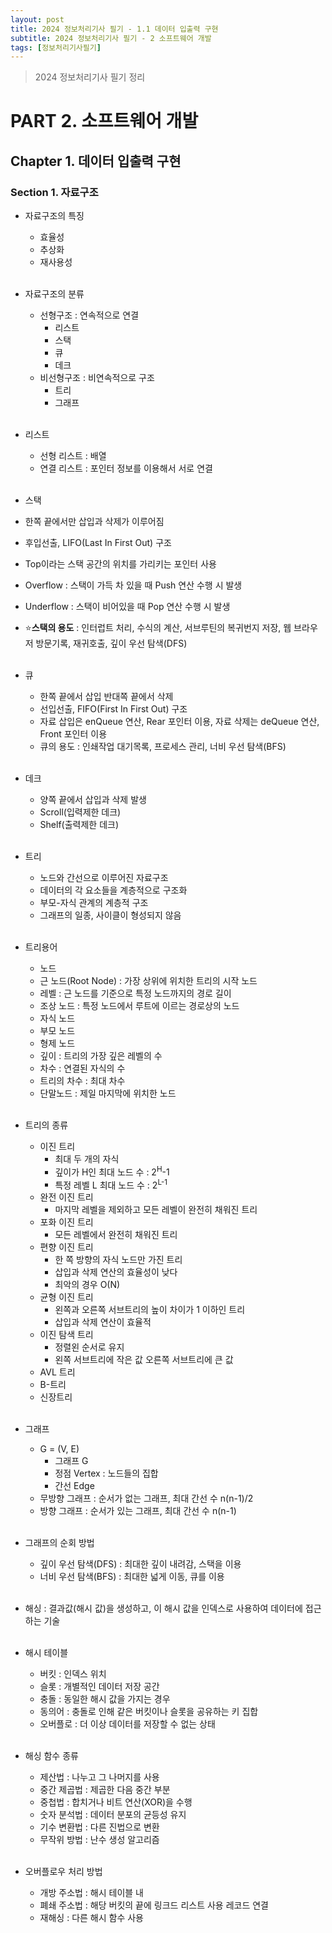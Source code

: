 ```yaml
---
layout: post
title: 2024 정보처리기사 필기 - 1.1 데이터 입출력 구현
subtitle: 2024 정보처리기사 필기 - 2 소프트웨어 개발
tags: [정보처리기사필기]
---
```

> 2024 정보처리기사 필기 정리

# PART 2. 소프트웨어 개발
## Chapter 1. 데이터 입출력 구현
### Section 1. 자료구조

- 자료구조의 특징
  - 효율성
  - 추상화
  - 재사용성 
<br/><br/>

- 자료구조의 분류
  - 선형구조 : 연속적으로 연결
    - 리스트
    - 스택
    - 큐
    - 데크
  - 비선형구조 : 비연속적으로 구조
    - 트리
    - 그래프
<br/><br/>

- 리스트
  - 선형 리스트 : 배열
  - 연결 리스트 : 포인터 정보를 이용해서 서로 연결
<br/><br/>

-  스택
  - 한쪽 끝에서만 삽입과 삭제가 이루어짐
  - 후입선출, LIFO(Last In First Out) 구조
  - Top이라는 스택 공간의 위치를 가리키는 포인터 사용
  - Overflow : 스택이 가득 차 있을 때 Push 연산 수행 시 발생
  - Underflow : 스택이 비어있을 때 Pop 연산 수행 시 발생
  - ⭐**스택의 용도** : 인터럽트 처리, 수식의 계산, 서브루틴의 복귀번지 저장, 웹 브라우저 방문기록, 재귀호출, 깊이 우선 탐색(DFS)
<br/><br/>

- 큐
  - 한쪽 끝에서 삽입 반대쪽 끝에서 삭제
  - 선입선출, FIFO(First In First Out) 구조
  - 자료 삽입은 enQueue 연산, Rear 포인터 이용, 자료 삭제는 deQueue 연산, Front 포인터 이용
  - 큐의 용도 : 인쇄작업 대기목록, 프로세스 관리, 너비 우선 탐색(BFS)
<br/><br/>

- 데크
  - 양쪽 끝에서 삽입과 삭제 발생
  - Scroll(입력제한 데크)
  - Shelf(출력제한 데크)
<br/><br/>

- 트리
  - 노드와 간선으로 이루어진 자료구조
  - 데이터의 각 요소들을 계층적으로 구조화
  - 부모-자식 관계의 계층적 구조
  - 그래프의 일종, 사이클이 형성되지 않음
<br/><br/>

- 트리용어
  - 노드
  - 근 노드(Root Node) : 가장 상위에 위치한 트리의 시작 노드
  - 레벨 : 근 노드를 기준으로 특정 노드까지의 경로 길이
  - 조상 노드 : 특정 노드에서 루트에 이르는 경로상의 노드
  - 자식 노드
  - 부모 노드
  - 형제 노드
  - 깊이 : 트리의 가장 깊은 레벨의 수
  - 차수 : 연결된 자식의 수
  - 트리의 차수 : 최대 차수
  - 단말노드 : 제일 마지막에 위치한 노드
<br/><br/>

- 트리의 종류
  - 이진 트리
    - 최대 두 개의 자식
    - 깊이가 H인 최대 노드 수 : 2<sup>H</sup>-1
    - 특정 레벨 L 최대 노드 수 : 2<sup>L-1</sup>
  - 완전 이진 트리
    - 마지막 레벨을 제외하고 모든 레벨이 완전히 채워진 트리
  - 포화 이진 트리
    - 모든 레벨에서 완전히 채워진 트리
  - 편향 이진 트리
    - 한 쪽 방향의 자식 노드만 가진 트리
    - 삽입과 삭제 연산의 효율성이 낮다
    - 최악의 경우 O(N)
  - 균형 이진 트리
    - 왼쪽과 오른쪽 서브트리의 높이 차이가 1 이하인 트리
    - 삽입과 삭제 연산이 효율적
  - 이진 탐색 트리
    - 정렬왼 순서로 유지
    - 왼쪽 서브트리에 작은 값 오른쪽 서브트리에 큰 값
  - AVL 트리
  - B-트리
  - 신장트리
<br/><br/>

- 그래프
  - G = (V, E)
    - 그래프 G
    - 정점 Vertex : 노드들의 집합
    - 간선 Edge
  - 무방향 그래프 : 순서가 없는 그래프, 최대 간선 수 n(n-1)/2
  - 방향 그래프 : 순서가 있는 그래프, 최대 간선 수 n(n-1)
<br/><br/>

- 그래프의 순회 방법
  - 깊이 우선 탐색(DFS) : 최대한 깊이 내려감, 스택을 이용
  - 너비 우선 탐색(BFS) : 최대한 넓게 이동, 큐를 이용
<br/><br/>

- 해싱 : 결과값(해시 값)을 생성하고, 이 해시 값을 인덱스로 사용하여 데이터에 접근하는 기술
<br/><br/>

- 해시 테이블
  - 버킷 : 인덱스 위치
  - 슬롯 : 개별적인 데이터 저장 공간
  - 충돌 : 동일한 해시 값을 가지는 경우
  - 동의어 : 충돌로 인해 같은 버킷이나 슬롯을 공유하는 키 집합
  - 오버플로 : 더 이상 데이터를 저장할 수 없는 상태
<br/><br/>

- 해싱 함수 종류
  - 제산법 : 나누고 그 나머지를 사용
  - 중간 제곱법 : 제곱한 다음 중간 부분
  - 중첩법 : 합치거나 비트 연산(XOR)을 수행
  - 숫자 분석법 : 데이터 분포의 균등성 유지
  - 기수 변환법 : 다른 진법으로 변환
  - 무작위 방법 : 난수 생성 알고리즘
<br/><br/>

- 오버플로우 처리 방법
  - 개방 주소법 : 해시 테이블 내
  - 폐쇄 주소법 : 해당 버킷의 끝에 링크드 리스트 사용 레코드 연결
  - 재해싱 : 다른 해시 함수 사용
<br/><br/>
